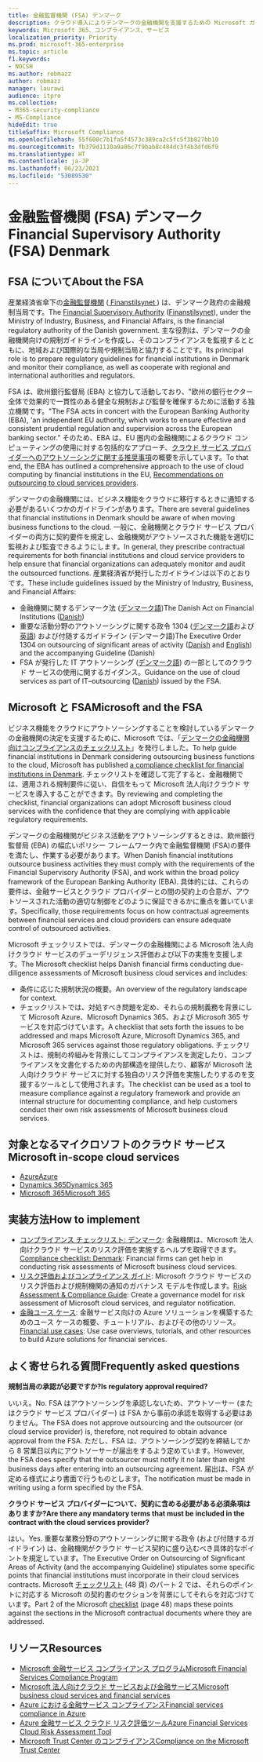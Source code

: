 ```yaml
---
title: 金融監督機関 (FSA) デンマーク
description: クラウド導入によりデンマークの金融機関を支援するための Microsoft ガイダンスです。
keywords: Microsoft 365、コンプライアンス、サービス
localization_priority: Priority
ms.prod: microsoft-365-enterprise
ms.topic: article
f1.keywords:
- NOCSH
ms.author: robmazz
author: robmazz
manager: laurawi
audience: itpro
ms.collection:
- M365-security-compliance
- MS-Compliance
hideEdit: true
titleSuffix: Microsoft Compliance
ms.openlocfilehash: 55f600c7b1fa5f4573c389ca2c5fc5f3b827bb10
ms.sourcegitcommit: fb379d1110a9a86c7f9bab8c484dc3f4b3dfd6f0
ms.translationtype: HT
ms.contentlocale: ja-JP
ms.lasthandoff: 06/23/2021
ms.locfileid: "53089530"
---
```

# <a name="financial-supervisory-authority-fsa-denmark"></a><span data-ttu-id="d8af5-104">金融監督機関 (FSA) デンマーク</span><span class="sxs-lookup"><span data-stu-id="d8af5-104">Financial Supervisory Authority (FSA) Denmark</span></span>

## <a name="about-the-fsa"></a><span data-ttu-id="d8af5-105">FSA について</span><span class="sxs-lookup"><span data-stu-id="d8af5-105">About the FSA</span></span>

<span data-ttu-id="d8af5-106">産業経済省傘下の[金融監督機関](https://www.dfsa.dk/) ([ Finanstilsynet ](https://www.finanstilsynet.dk/)) は、デンマーク政府の金融規制当局です。</span><span class="sxs-lookup"><span data-stu-id="d8af5-106">The [Financial Supervisory Authority](https://www.dfsa.dk/) ([Finanstilsynet](https://www.finanstilsynet.dk/)), under the Ministry of Industry, Business, and Financial Affairs, is the financial regulatory authority of the Danish government.</span></span> <span data-ttu-id="d8af5-107">主な役割は、デンマークの金融機関向けの規制ガイドラインを作成し、そのコンプライアンスを監視するとともに、地域および国際的な当局や規制当局と協力することです。</span><span class="sxs-lookup"><span data-stu-id="d8af5-107">Its principal role is to prepare regulatory guidelines for financial institutions in Denmark and monitor their compliance, as well as cooperate with regional and international authorities and regulators.</span></span>

<span data-ttu-id="d8af5-108">FSA は、欧州銀行監督局 (EBA) と協力して活動しており、"欧州の銀行セクター全体で効果的で一貫性のある健全な規制および監督を確保するために活動する独立機関です。"</span><span class="sxs-lookup"><span data-stu-id="d8af5-108">The FSA acts in concert with the European Banking Authority (EBA), 'an independent EU authority, which works to ensure effective and consistent prudential regulation and supervision across the European banking sector.”</span></span> <span data-ttu-id="d8af5-109">そのため、EBA は、EU 圏内の金融機関によるクラウド コンピューティングの使用に対する包括的なアプローチ、[クラウド サービス プロバイダーへのアウトソーシングに関する推奨事項](https://eba.europa.eu/documents/10180/2170121/Final+draft+Recommendations+on+Cloud+Outsourcing+%28EBA-Rec-2017-03%29.pdf/5fa5cdde-3219-4e95-946d-0c0d05494362)の概要を示しています。</span><span class="sxs-lookup"><span data-stu-id="d8af5-109">To that end, the EBA has outlined a comprehensive approach to the use of cloud computing by financial institutions in the EU, [Recommendations on outsourcing to cloud services providers](https://eba.europa.eu/documents/10180/2170121/Final+draft+Recommendations+on+Cloud+Outsourcing+%28EBA-Rec-2017-03%29.pdf/5fa5cdde-3219-4e95-946d-0c0d05494362).</span></span>

<span data-ttu-id="d8af5-110">デンマークの金融機関には、ビジネス機能をクラウドに移行するときに通知する必要があるいくつかのガイドラインがあります。</span><span class="sxs-lookup"><span data-stu-id="d8af5-110">There are several guidelines that financial institutions in Denmark should be aware of when moving business functions to the cloud.</span></span> <span data-ttu-id="d8af5-111">一般に、金融機関とクラウド サービス プロバイダーの両方に契約要件を規定し、金融機関がアウトソースされた機能を適切に監視および監査できるようにします。</span><span class="sxs-lookup"><span data-stu-id="d8af5-111">In general, they prescribe contractual requirements for both financial institutions and cloud service providers to help ensure that financial organizations can adequately monitor and audit the outsourced functions.</span></span> <span data-ttu-id="d8af5-112">産業経済省が発行したガイドラインは以下のとおりです。</span><span class="sxs-lookup"><span data-stu-id="d8af5-112">These include guidelines issued by the Ministry of Industry, Business, and Financial Affairs:</span></span>

- <span data-ttu-id="d8af5-113">金融機関に関するデンマーク法 ([デンマーク語](https://www.retsinformation.dk/Forms/R0710.aspx?id=193767))</span><span class="sxs-lookup"><span data-stu-id="d8af5-113">The Danish Act on Financial Institutions ([Danish](https://www.retsinformation.dk/Forms/R0710.aspx?id=193767))</span></span>
- <span data-ttu-id="d8af5-114">重要な活動分野のアウトソーシングに関する政令 1304 ([デンマーク語](https://www.retsinformation.dk/Forms/R0710.aspx?id=134352)および[英語](https://www.finanstilsynet.dk/~/media/Lovgivning/Oversat-lovgivning/Executive-orders/1304_251110-pdf.pdf)) および付随するガイドライン (デンマーク語)</span><span class="sxs-lookup"><span data-stu-id="d8af5-114">The Executive Order 1304 on outsourcing of significant areas of activity ([Danish](https://www.retsinformation.dk/Forms/R0710.aspx?id=134352) and [English](https://www.finanstilsynet.dk/~/media/Lovgivning/Oversat-lovgivning/Executive-orders/1304_251110-pdf.pdf)) and the accompanying Guideline (Danish)</span></span>
- <span data-ttu-id="d8af5-115">FSA が発行した IT アウトソーシング ([デンマーク語](https://www.finanstilsynet.dk/Tilsyn/Information-om-udvalgte-tilsynsomraader/It-tilsyn/Anvendelse-af-cloud-tjenester-som-led-i-IT-outsourcing)) の一部としてのクラウド サービスの使用に関するガイダンス。</span><span class="sxs-lookup"><span data-stu-id="d8af5-115">Guidance on the use of cloud services as part of IT–outsourcing ([Danish](https://www.finanstilsynet.dk/Tilsyn/Information-om-udvalgte-tilsynsomraader/It-tilsyn/Anvendelse-af-cloud-tjenester-som-led-i-IT-outsourcing)) issued by the FSA.</span></span>

## <a name="microsoft-and-the-fsa"></a><span data-ttu-id="d8af5-116">Microsoft と FSA</span><span class="sxs-lookup"><span data-stu-id="d8af5-116">Microsoft and the FSA</span></span>

<span data-ttu-id="d8af5-117">ビジネス機能をクラウドにアウトソーシングすることを検討しているデンマークの金融機関の決定を支援するために、Microsoft では、「[デンマークの金融機関向けコンプライアンスのチェックリスト](https://servicetrust.microsoft.com/ViewPage/TrustDocumentsV3?command=Download&downloadType=Document&downloadId=524cc66f-b292-49e9-aa14-04560401baa0&tab=7f51cb60-3d6c-11e9-b2af-7bb9f5d2d913&docTab=7f51cb60-3d6c-11e9-b2af-7bb9f5d2d913_Compliance_Guides)」を発行しました。</span><span class="sxs-lookup"><span data-stu-id="d8af5-117">To help guide financial institutions in Denmark considering outsourcing business functions to the cloud, Microsoft has published [a compliance checklist for financial institutions in Denmark](https://servicetrust.microsoft.com/ViewPage/TrustDocumentsV3?command=Download&downloadType=Document&downloadId=524cc66f-b292-49e9-aa14-04560401baa0&tab=7f51cb60-3d6c-11e9-b2af-7bb9f5d2d913&docTab=7f51cb60-3d6c-11e9-b2af-7bb9f5d2d913_Compliance_Guides).</span></span> <span data-ttu-id="d8af5-118">チェックリストを確認して完了すると、金融機関では、適用される規制要件に従い、自信をもって Microsoft 法人向けクラウド サービスを導入することができます。</span><span class="sxs-lookup"><span data-stu-id="d8af5-118">By reviewing and completing the checklist, financial organizations can adopt Microsoft business cloud services with the confidence that they are complying with applicable regulatory requirements.</span></span>

<span data-ttu-id="d8af5-119">デンマークの金融機関がビジネス活動をアウトソーシングするときは、欧州銀行監督局 (EBA) の幅広いポリシー フレームワーク内で金融監督機関 (FSA)の要件を満たし、作業する必要があります。</span><span class="sxs-lookup"><span data-stu-id="d8af5-119">When Danish financial institutions outsource business activities they must comply with the requirements of the Financial Supervisory Authority (FSA), and work within the broad policy framework of the European Banking Authority (EBA).</span></span> <span data-ttu-id="d8af5-120">具体的には、これらの要件は、金融サービスとクラウド プロバイダーとの間の契約上の合意が、アウトソースされた活動の適切な制御をどのように保証できるかに重点を置いています。</span><span class="sxs-lookup"><span data-stu-id="d8af5-120">Specifically, those requirements focus on how contractual agreements between financial services and cloud providers can ensure adequate control of outsourced activities.</span></span>

<span data-ttu-id="d8af5-121">Microsoft チェックリストでは、デンマークの金融機関による Microsoft 法人向けクラウド サービスのデューデリジェンス評価および以下の実施を支援します。</span><span class="sxs-lookup"><span data-stu-id="d8af5-121">The Microsoft checklist helps Danish financial firms conducting due-diligence assessments of Microsoft business cloud services and includes:</span></span>

- <span data-ttu-id="d8af5-122">条件に応じた規制状況の概要。</span><span class="sxs-lookup"><span data-stu-id="d8af5-122">An overview of the regulatory landscape for context.</span></span>
- <span data-ttu-id="d8af5-123">チェックリストでは、対処すべき問題を定め、それらの規制義務を背景にして Microsoft Azure、Microsoft Dynamics 365、および Microsoft 365 サービスを対応づけています。</span><span class="sxs-lookup"><span data-stu-id="d8af5-123">A checklist that sets forth the issues to be addressed and maps Microsoft Azure, Microsoft Dynamics 365, and Microsoft 365 services against those regulatory obligations.</span></span> <span data-ttu-id="d8af5-124">チェックリストは、規制の枠組みを背景にしてコンプライアンスを測定したり、コンプライアンスを文書化するための内部構造を提供したり、顧客が Microsoft 法人向けクラウド サービスに対する独自のリスク評価を実施したりするのを支援するツールとして使用されます。</span><span class="sxs-lookup"><span data-stu-id="d8af5-124">The checklist can be used as a tool to measure compliance against a regulatory framework and provide an internal structure for documenting compliance, and help customers conduct their own risk assessments of Microsoft business cloud services.</span></span>

## <a name="microsoft-in-scope-cloud-services"></a><span data-ttu-id="d8af5-125">対象となるマイクロソフトのクラウド サービス</span><span class="sxs-lookup"><span data-stu-id="d8af5-125">Microsoft in-scope cloud services</span></span>

- [<span data-ttu-id="d8af5-126">Azure</span><span class="sxs-lookup"><span data-stu-id="d8af5-126">Azure</span></span>](https://gallery.technet.microsoft.com/Overview-of-Azure-c1be3942)
- [<span data-ttu-id="d8af5-127">Dynamics 365</span><span class="sxs-lookup"><span data-stu-id="d8af5-127">Dynamics 365</span></span>](https://download.microsoft.com/download/E/1/9/E1977163-7A86-4812-AC18-C03ADC958AAF/Microsoft_Dynamics_365_Cloud_Service_Compliance_Datasheet.pdf)
- [<span data-ttu-id="d8af5-128">Microsoft 365</span><span class="sxs-lookup"><span data-stu-id="d8af5-128">Microsoft 365</span></span>](https://aka.ms/RiskGovernanceGuide)

## <a name="how-to-implement"></a><span data-ttu-id="d8af5-129">実装方法</span><span class="sxs-lookup"><span data-stu-id="d8af5-129">How to implement</span></span>

- <span data-ttu-id="d8af5-130">[コンプライアンス チェックリスト: デンマーク](https://servicetrust.microsoft.com/ViewPage/TrustDocumentsV3?command=Download&downloadType=Document&downloadId=524cc66f-b292-49e9-aa14-04560401baa0&tab=7f51cb60-3d6c-11e9-b2af-7bb9f5d2d913&docTab=7f51cb60-3d6c-11e9-b2af-7bb9f5d2d913_Compliance_Guides): 金融機関は、Microsoft 法人向けクラウド サービスのリスク評価を実施するヘルプを取得できます。</span><span class="sxs-lookup"><span data-stu-id="d8af5-130">[Compliance checklist: Denmark](https://servicetrust.microsoft.com/ViewPage/TrustDocumentsV3?command=Download&downloadType=Document&downloadId=524cc66f-b292-49e9-aa14-04560401baa0&tab=7f51cb60-3d6c-11e9-b2af-7bb9f5d2d913&docTab=7f51cb60-3d6c-11e9-b2af-7bb9f5d2d913_Compliance_Guides): Financial firms can get help in conducting risk assessments of Microsoft business cloud services.</span></span>
- <span data-ttu-id="d8af5-131">[リスク評価およびコンプライアンス ガイド](https://servicetrust.microsoft.com/ViewPage/TrustDocuments?command=Download&downloadType=Document&downloadId=edee9b14-3661-4a16-ba83-c35caf672bd7&docTab=6d000410-c9e9-11e7-9a91-892aae8839ad_FAQ_and_White_Papers): Microsoft クラウド サービスのリスク評価および規制機関の通知のガバナンス モデルを作成します。</span><span class="sxs-lookup"><span data-stu-id="d8af5-131">[Risk Assessment & Compliance Guide](https://servicetrust.microsoft.com/ViewPage/TrustDocuments?command=Download&downloadType=Document&downloadId=edee9b14-3661-4a16-ba83-c35caf672bd7&docTab=6d000410-c9e9-11e7-9a91-892aae8839ad_FAQ_and_White_Papers): Create a governance model for risk assessment of Microsoft cloud services, and regulator notification.</span></span>
- <span data-ttu-id="d8af5-132">[金融ユース ケース](/previous-versions/azure/industry-marketing/financial/index): 金融サービス向けの Azure ソリューションを構築するためのユース ケースの概要、チュートリアル、およびその他のリソース。</span><span class="sxs-lookup"><span data-stu-id="d8af5-132">[Financial use cases](/previous-versions/azure/industry-marketing/financial/index): Use case overviews, tutorials, and other resources to build Azure solutions for financial services.</span></span>

## <a name="frequently-asked-questions"></a><span data-ttu-id="d8af5-133">よく寄せられる質問</span><span class="sxs-lookup"><span data-stu-id="d8af5-133">Frequently asked questions</span></span>

<span data-ttu-id="d8af5-134">**規制当局の承認が必要ですか?**</span><span class="sxs-lookup"><span data-stu-id="d8af5-134">**Is regulatory approval required?**</span></span>

<span data-ttu-id="d8af5-135">いいえ。</span><span class="sxs-lookup"><span data-stu-id="d8af5-135">No.</span></span> <span data-ttu-id="d8af5-136">FSA はアウトソーシングを承認しないため、アウトソーサー (またはクラウド サービス プロバイダー) は FSA から事前の承認を取得する必要はありません。</span><span class="sxs-lookup"><span data-stu-id="d8af5-136">The FSA does not approve outsourcing and the outsourcer (or cloud service provider) is, therefore, not required to obtain advance approval from the FSA.</span></span> <span data-ttu-id="d8af5-137">ただし、FSA は、アウトソーシング契約を締結してから 8 営業日以内にアウトソーサーが届出をするよう定めています。</span><span class="sxs-lookup"><span data-stu-id="d8af5-137">However, the FSA does specify that the outsourcer must notify it no later than eight business days after entering into an outsourcing agreement.</span></span> <span data-ttu-id="d8af5-138">届出は、FSA が定める様式により書面で行うものとします。</span><span class="sxs-lookup"><span data-stu-id="d8af5-138">The notification must be made in writing using a form specified by the FSA.</span></span>

<span data-ttu-id="d8af5-139">**クラウド サービス プロバイダーについて、契約に含める必要がある必須条項はありますか?**</span><span class="sxs-lookup"><span data-stu-id="d8af5-139">**Are there any mandatory terms that must be included in the contract with the cloud services provider?**</span></span>

<span data-ttu-id="d8af5-140">はい。</span><span class="sxs-lookup"><span data-stu-id="d8af5-140">Yes.</span></span> <span data-ttu-id="d8af5-141">重要な業務分野のアウトソーシングに関する政令 (および付随するガイドライン) は、金融機関がクラウド サービス契約に盛り込むべき具体的なポイントを規定しています。</span><span class="sxs-lookup"><span data-stu-id="d8af5-141">The Executive Order on Outsourcing of Significant Areas of Activity (and the accompanying Guideline) stipulates some specific points that financial institutions must incorporate in their cloud services contracts.</span></span> <span data-ttu-id="d8af5-142">Microsoft [チェックリスト](https://servicetrust.microsoft.com/ViewPage/TrustDocumentsV3?command=Download&downloadType=Document&downloadId=524cc66f-b292-49e9-aa14-04560401baa0&tab=7f51cb60-3d6c-11e9-b2af-7bb9f5d2d913&docTab=7f51cb60-3d6c-11e9-b2af-7bb9f5d2d913_Compliance_Guides) (48 頁) のパート 2 では、それらのポイントに対応する Microsoft の契約書のセクションを背景にしてそれらを対応づけています。</span><span class="sxs-lookup"><span data-stu-id="d8af5-142">Part 2 of the Microsoft [checklist](https://servicetrust.microsoft.com/ViewPage/TrustDocumentsV3?command=Download&downloadType=Document&downloadId=524cc66f-b292-49e9-aa14-04560401baa0&tab=7f51cb60-3d6c-11e9-b2af-7bb9f5d2d913&docTab=7f51cb60-3d6c-11e9-b2af-7bb9f5d2d913_Compliance_Guides) (page 48) maps these points against the sections in the Microsoft contractual documents where they are addressed.</span></span>

## <a name="resources"></a><span data-ttu-id="d8af5-143">リソース</span><span class="sxs-lookup"><span data-stu-id="d8af5-143">Resources</span></span>

- <span data-ttu-id="d8af5-144">[Microsoft 金融サービス コンプライアンス プログラム](https://download.microsoft.com/download/6/4/7/64707E3E-6D3E-45D0-8207-A0EA3201B4A6/Microsoft%20Cloud%20-%20Financial%20Services%20Compliance%20Program%20(Print).pdf)</span><span class="sxs-lookup"><span data-stu-id="d8af5-144">[Microsoft Financial Services Compliance Program](https://download.microsoft.com/download/6/4/7/64707E3E-6D3E-45D0-8207-A0EA3201B4A6/Microsoft%20Cloud%20-%20Financial%20Services%20Compliance%20Program%20(Print).pdf)</span></span>
- [<span data-ttu-id="d8af5-145">Microsoft 法人向けクラウド サービスおよび金融サービス</span><span class="sxs-lookup"><span data-stu-id="d8af5-145">Microsoft business cloud services and financial services</span></span>](https://servicetrust.microsoft.com/viewpage/financialservicesoverview)
- [<span data-ttu-id="d8af5-146">Azure における金融サービス コンプライアンス</span><span class="sxs-lookup"><span data-stu-id="d8af5-146">Financial services compliance in Azure</span></span>](https://azure.microsoft.com/resources/videos/azurecon-2015-financial-services-compliance-in-azure/)
- [<span data-ttu-id="d8af5-147">Azure 金融サービス クラウド リスク評価ツール</span><span class="sxs-lookup"><span data-stu-id="d8af5-147">Azure Financial Services Cloud Risk Assessment Tool</span></span>](https://servicetrust.microsoft.com/ViewPage/FFIECBlueprint?command=Download&downloadType=Document&downloadId=079a1973-711a-428f-9312-9ddd290cff7b&docTab=c726d5c0-2d1e-11e8-a485-57140ec19669_PaaS)
- [<span data-ttu-id="d8af5-148">Microsoft Trust Center のコンプライアンス</span><span class="sxs-lookup"><span data-stu-id="d8af5-148">Compliance on the Microsoft Trust Center</span></span>](https://www.microsoft.com/trust-center/compliance/compliance-overview)
